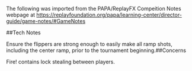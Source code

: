 The following was imported from the PAPA/ReplayFX Compeition Notes webpage at https://replayfoundation.org/papa/learning-center/director-guide/game-notes/#GameNotes

##Tech Notes
            
Ensure the flippers are strong enough to easily make all ramp shots, including the center ramp, prior to the tournament beginning.##Concerns
            
Fire! contains lock stealing between players.